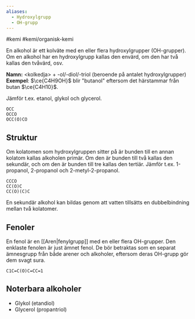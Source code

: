 ```yaml
---
aliases:
  - Hydroxylgrupp
  - OH-grupp
---
```


#kemi #kemi/organisk-kemi 

En alkohol är ett kolväte med en eller flera hydroxylgrupper (OH-grupper). Om en alkohol har en hydroxylgrupp kallas den envärd, om den har två kallas den tvåvärd, osv.

**Namn:** \<kolkedja\> + -ol/-diol/-triol (beroende på antalet hydroxylgrupper)
**Exempel**: $\ce{C4H9OH}$ blir "butanol" eftersom det härstammar från butan $\ce{C4H10}$.

Jämför t.ex. etanol, glykol och glycerol.

```smiles
OCC
OCCO
OCC(O)CO
```
## Struktur
Om kolatomen som hydroxylgruppen sitter på är bunden till en annan kolatom kallas alkoholen primär. Om den är bunden till två kallas den sekundär, och om den är bunden till tre kallas den tertiär. Jämför t.ex. 1-propanol, 2-propanol och 2-metyl-2-propanol.

```smiles
CCCO
CC(O)C
CC(O)(C)C
```

En sekundär alkohol kan bildas genom att vatten tillsätts en dubbelbindning mellan två kolatomer.
## Fenoler
En fenol är en [[Aren|fenylgrupp]] med en eller flera OH-grupper. Den enklaste fenolen är just ämnet fenol. De bör betraktas som en separat ämnesgrupp från både arener och alkoholer, eftersom deras OH-grupp gör dem svagt sura.

```smiles
C1C=C(O)C=CC=1
```
## Noterbara alkoholer
- Glykol (etandiol)
- Glycerol (propantriol)